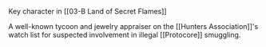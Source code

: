 Key character in [[03-B Land of Secret Flames]]

A well-known tycoon and jewelry appraiser on the [[Hunters Association]]'s watch list for suspected involvement in illegal [[Protocore]] smuggling.